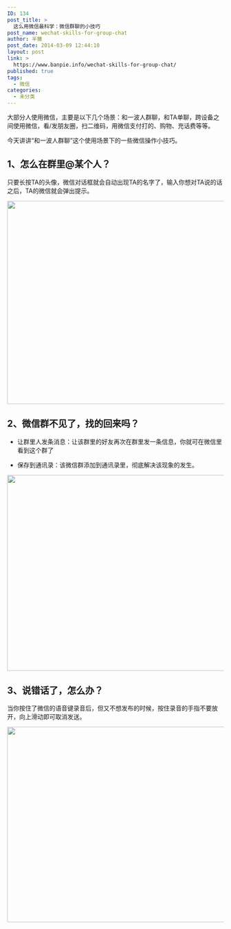 ```yaml
---
ID: 134
post_title: >
  这么用微信最科学：微信群聊的小技巧
post_name: wechat-skills-for-group-chat
author: 半撇
post_date: 2014-03-09 12:44:10
layout: post
link: >
  https://www.banpie.info/wechat-skills-for-group-chat/
published: true
tags:
  - 微信
categories:
  - 未分类
---
```

大部分人使用微信，主要是以下几个场景：和一波人群聊，和TA单聊，跨设备之间使用微信，看/发朋友圈，扫二维码，用微信支付打的、购物、充话费等等。

今天讲讲“和一波人群聊”这个使用场景下的一些微信操作小技巧。

## **1、怎么在群里@某个人？**

只要长按TA的头像，微信对话框就会自动出现TA的名字了，输入你想对TA说的话之后，TA的微信就会弹出提示。

[<img class="alignnone size-full wp-image-2614" src="http://www.banpie.info/wp-content/uploads/2019/04/unnamed-file-187.jpg" width="620" height="472" alt="" />][1]

## **2、微信群不见了，找的回来吗？**

*   让群里人发条消息：让该群里的好友再次在群里发一条信息，你就可在微信里看到这个群了

*   保存到通讯录：该微信群添加到通讯录里，彻底解决该现象的发生。

[<img class="alignnone size-full wp-image-2616" src="http://www.banpie.info/wp-content/uploads/2019/04/unnamed-file-189.jpg" width="620" height="455" alt="" />][2]

## **3、说错话了，怎么办？**

当你按住了微信的语音键录音后，但又不想发布的时候，按住录音的手指不要放开，向上滑动即可取消发送。

[<img class="alignnone size-full wp-image-2617" src="http://www.banpie.info/wp-content/uploads/2019/04/unnamed-file-190.jpg" width="620" height="454" alt="" />][3]

 [1]: http://www.banpie.info/wp-content/uploads/2019/04/unnamed-file-187.jpg
 [2]: http://www.banpie.info/wp-content/uploads/2019/04/unnamed-file-189.jpg
 [3]: http://www.banpie.info/wp-content/uploads/2019/04/unnamed-file-190.jpg